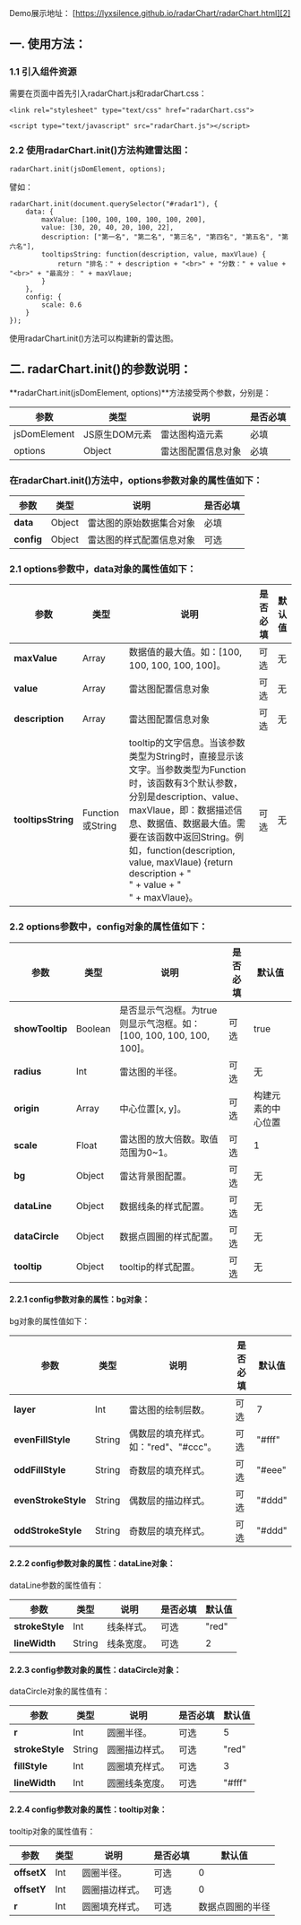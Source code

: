 
Demo展示地址： [https://lyxsilence.github.io/radarChart/radarChart.html][2]

## 一. 使用方法：

### 1.1 引入组件资源

需要在页面中首先引入radarChart.js和radarChart.css：

```
<link rel="stylesheet" type="text/css" href="radarChart.css">
```

```
<script type="text/javascript" src="radarChart.js"></script>
```

### 2.2 使用radarChart.init()方法构建雷达图：

```
radarChart.init(jsDomElement, options);
```

譬如：

```
radarChart.init(document.querySelector("#radar1"), {
    data: {
        maxValue: [100, 100, 100, 100, 100, 200],
        value: [30, 20, 40, 20, 100, 22],
        description: ["第一名", "第二名", "第三名", "第四名", "第五名", "第六名"],
        tooltipsString: function(description, value, maxVlaue) {
            return "排名：" + description + "<br>" + "分数：" + value + "<br>" + "最高分： " + maxVlaue;
        }
    },
    config: {
        scale: 0.6
    }
});
```

使用radarChart.init()方法可以构建新的雷达图。

## 二. radarChart.init()的参数说明：

**radarChart.init(jsDomElement, options)**方法接受两个参数，分别是：

| 参数           | 类型        | 说明        | 是否必填 |
| ------------ | --------- | --------- | ---- |
| jsDomElement | JS原生DOM元素 | 雷达图构造元素   | 必填    |
| options      | Object    | 雷达图配置信息对象 | 必填    |

### 在radarChart.init()方法中，options参数对象的属性值如下：

| 参数         | 类型     | 说明           | 是否必填 |
| ---------- | ------ | ------------ | ---- |
| **data**   | Object | 雷达图的原始数据集合对象 | 必填    |
| **config** | Object | 雷达图的样式配置信息对象 | 可选   |

### 2.1 options参数中，data对象的属性值如下：

| 参数                 | 类型              | 说明                                       | 是否必填 | 默认值  |
| ------------------ | --------------- | ---------------------------------------- | ---- | ---- |
| **maxValue**       | Array           | 数据值的最大值。如：[100, 100, 100, 100, 100]。     | 可选   | 无    |
| **value**          | Array           | 雷达图配置信息对象                                | 可选   | 无    |
| **description**    | Array           | 雷达图配置信息对象                                | 可选   | 无    |
| **tooltipsString** | Function或String | tooltip的文字信息。当该参数类型为String时，直接显示该文字。当参数类型为Function时，该函数有3个默认参数，分别是description、value、maxVlaue，即：数据描述信息、数据值、数据最大值。需要在该函数中返回String。例如，function(description, value, maxVlaue) {return description + "<br>" + value + "<br>" + maxVlaue}。 | 可选   | 无    |

### 2.2 options参数中，config对象的属性值如下：

| 参数              | 类型      | 说明                                       | 是否必填 | 默认值       |
| --------------- | ------- | ---------------------------------------- | ---- | --------- |
| **showTooltip** | Boolean | 是否显示气泡框。为true则显示气泡框。如：[100, 100, 100, 100, 100]。 | 可选   | true      |
| **radius**      | Int     | 雷达图的半径。                                  | 可选   | 无         |
| **origin**      | Array   | 中心位置[x, y]。                              | 可选   | 构建元素的中心位置 |
| **scale**       | Float   | 雷达图的放大倍数。取值范围为0~1。                       | 可选   | 1         |
| **bg**          | Object  | 雷达背景图配置。                                 | 可选   | 无         |
| **dataLine**    | Object  | 数据线条的样式配置。                               | 可选   | 无         |
| **dataCircle**  | Object  | 数据点圆圈的样式配置。                              | 可选   | 无         |
| **tooltip**     | Object  | tooltip的样式配置。                            | 可选   | 无         |

#### 2.2.1 config参数对象的属性：**bg对象**：

bg对象的属性值如下：

| 参数                  | 类型     | 说明                       | 是否必填 | 默认值    |
| ------------------- | ------ | ------------------------ | ---- | ------ |
| **layer**           | Int    | 雷达图的绘制层数。                | 可选   | 7      |
| **evenFillStyle**   | String | 偶数层的填充样式。如："red"、"#ccc"。 | 可选   | "#fff" |
| **oddFillStyle**    | String | 奇数层的填充样式。                | 可选   | "#eee" |
| **evenStrokeStyle** | String | 偶数层的描边样式。                | 可选   | "#ddd" |
| **oddStrokeStyle**  | String | 奇数层的填充样式。                | 可选   | "#ddd" |

#### 2.2.2 config参数对象的属性：**dataLine对象**：

dataLine参数的属性值有：

| 参数              | 类型     | 说明    | 是否必填 | 默认值   |
| --------------- | ------ | ----- | ---- | ----- |
| **strokeStyle** | Int    | 线条样式。 | 可选   | "red" |
| **lineWidth**   | String | 线条宽度。 | 可选   | 2     |

#### 2.2.3 config参数对象的属性：**dataCircle对象**：

dataCircle对象的属性值有：

| 参数              | 类型     | 说明      | 是否必填 | 默认值    |
| --------------- | ------ | ------- | ---- | ------ |
| **r**           | Int    | 圆圈半径。   | 可选   | 5      |
| **strokeStyle** | String | 圆圈描边样式。 | 可选   | "red"  |
| **fillStyle**   | Int    | 圆圈填充样式。 | 可选   | 3      |
| **lineWidth**   | Int    | 圆圈线条宽度。 | 可选   | "#fff" |

#### 2.2.4 config参数对象的属性：**tooltip对象**：

tooltip对象的属性值有：

| 参数          | 类型   | 说明      | 是否必填 | 默认值      |
| ----------- | ---- | ------- | ---- | -------- |
| **offsetX** | Int  | 圆圈半径。   | 可选   | 0        |
| **offsetY** | Int  | 圆圈描边样式。 | 可选   | 0        |
| **r**       | Int  | 圆圈填充样式。 | 可选   | 数据点圆圈的半径 |


  [1]: https://github.com/dengzhirong/radarChart
  [2]: https://dengzhirong.github.io/radarChart/radarChart.html
